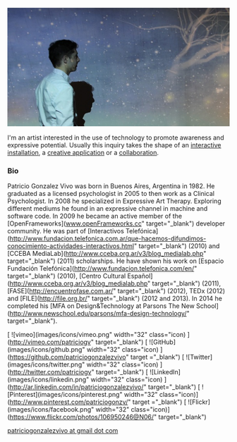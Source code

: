 
![IMG](images/about_picture.jpg)

I'm an artist interested in the use of technology to promote awareness and expressive potential.
Usually this inquiry takes the shape of an [interactive installation](inst.php), a [creative application](tool.php) or a [collaboration](collab.php).

### Bio

Patricio Gonzalez Vivo was born in Buenos Aires, Argentina in 1982. He graduated as a licensed psychologist in 2005 to then work as a Clinical Psychologist.  In 2008 he specialized in Expressive Art Therapy.  Exploring different mediums he found in an expressive channel in machine and software code. In 2009 he became an active member of the [OpenFrameworks](www.openFrameworks.cc" target="_blank") developer community. He was part of [Interactivos Telefónica](http://www.fundacion.telefonica.com.ar/que-hacemos-difundimos-conocimiento-actividades-interactivos.html" target="_blank") (2010) and [CCEBA MediaLab](http://www.cceba.org.ar/v3/blog_medialab.php" target="_blank") (2011) scholarships. He have shown his work on [Espacio Fundación Telefónica](http://www.fundacion.telefonica.com/en/" target="_blank") (2010), [Centro Cultural Español](http://www.cceba.org.ar/v3/blog_medialab.php" target="_blank") (2011), [FASE](http://encuentrofase.com.ar/" target="_blank") (2012), TEDx (2012) and [FILE](http://file.org.br/" target="_blank") (2012 and 2013). In 2014 he completed  his [MFA on Design&Technology at Parsons The New School](http://www.newschool.edu/parsons/mfa-design-technology/" target="_blank").

[ ![vimeo](images/icons/vimeo.png" width="32" class="icon) ](http://vimeo.com/patriciogv" target="_blank")
[ ![GitHub](images/icons/github.png" width="32" class="icon) ](https://github.com/patriciogonzalezvivo" target ="_blank")
[ ![Twitter](images/icons/twitter.png" width="32" class="icon) ](http://twitter.com/patriciogv" target="_blank")
[ ![LinkedIn](images/icons/linkedin.png" width="32" class="icon) ](http://ar.linkedin.com/in/patriciogonzalezvivo/" target="_blank")
[ ![Pinterest](images/icons/pinterest.png" width="32" class="icon)](http://www.pinterest.com/patriciogonzv/" target ="_blank")
[ ![Flickr](images/icons/facebook.png" width="32" class="icon)](https://www.flickr.com/photos/106950246@N06/" target="_blank")

[patriciogonzalezvivo at gmail dot com](mailTo:patriciogonzalezvivo@gmail.com)
